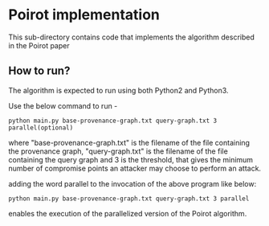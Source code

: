 # Poirot implementation

This sub-directory contains code that implements the algorithm described in the Poirot paper

## How to run?

The algorithm is expected to run using both Python2 and Python3. 

Use the below command to run -

```
python main.py base-provenance-graph.txt query-graph.txt 3 parallel(optional)

```

where "base-provenance-graph.txt" is the filename of the file containing the provenance graph,
"query-graph.txt" is the filename of the file containing the query graph and
3 is the threshold, that gives the minimum number of compromise points an attacker may
choose to perform an attack.

adding the word parallel to the invocation of the above program like below:

```
python main.py base-provenance-graph.txt query-graph.txt 3 parallel
```

enables the execution of the parallelized version of the Poirot algorithm.
